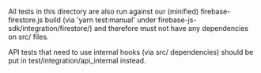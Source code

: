 All tests in this directory are also run against our (minified)
firebase-firestore.js build (via 'yarn test:manual' under
firebase-js-sdk/integration/firestore/) and therefore must not have any
dependencies on src/ files.

API tests that need to use internal hooks (via src/ dependencies) should be
put in test/integration/api_internal instead.
